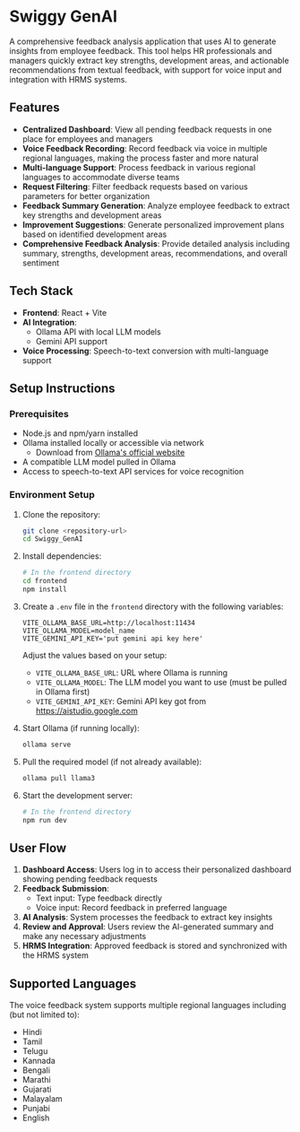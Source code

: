 # Swiggy GenAI

A comprehensive feedback analysis application that uses AI to generate insights from employee feedback. This tool helps HR professionals and managers quickly extract key strengths, development areas, and actionable recommendations from textual feedback, with support for voice input and integration with HRMS systems.

## Features

- **Centralized Dashboard**: View all pending feedback requests in one place for employees and managers
- **Voice Feedback Recording**: Record feedback via voice in multiple regional languages, making the process faster and more natural
- **Multi-language Support**: Process feedback in various regional languages to accommodate diverse teams
- **Request Filtering**: Filter feedback requests based on various parameters for better organization
- **Feedback Summary Generation**: Analyze employee feedback to extract key strengths and development areas
- **Improvement Suggestions**: Generate personalized improvement plans based on identified development areas
- **Comprehensive Feedback Analysis**: Provide detailed analysis including summary, strengths, development areas, recommendations, and overall sentiment


## Tech Stack

- **Frontend**: React + Vite
- **AI Integration**: 
  - Ollama API with local LLM models
  - Gemini API support
- **Voice Processing**: Speech-to-text conversion with multi-language support

## Setup Instructions

### Prerequisites

- Node.js and npm/yarn installed
- Ollama installed locally or accessible via network
  - Download from [Ollama's official website](https://ollama.ai/download)
- A compatible LLM model pulled in Ollama 
- Access to speech-to-text API services for voice recognition 

### Environment Setup

1. Clone the repository:
   ```bash
   git clone <repository-url>
   cd Swiggy_GenAI
   ```

2. Install dependencies:
   ```bash
   # In the frontend directory
   cd frontend
   npm install
   ```

3. Create a `.env` file in the `frontend` directory with the following variables:
   ```
   VITE_OLLAMA_BASE_URL=http://localhost:11434
   VITE_OLLAMA_MODEL=model_name
   VITE_GEMINI_API_KEY='put gemini api key here'
   ```
   
   Adjust the values based on your setup:
   - `VITE_OLLAMA_BASE_URL`: URL where Ollama is running
   - `VITE_OLLAMA_MODEL`: The LLM model you want to use (must be pulled in Ollama first)
   - `VITE_GEMINI_API_KEY`: Gemini API key got from https://aistudio.google.com
   
  
4. Start Ollama (if running locally):
   ```bash
   ollama serve
   ```

5. Pull the required model (if not already available):
   ```bash
   ollama pull llama3
   ```

6. Start the development server:
   ```bash
   # In the frontend directory
   npm run dev
   ```

## User Flow

1. **Dashboard Access**: Users log in to access their personalized dashboard showing pending feedback requests
2. **Feedback Submission**:
   - Text input: Type feedback directly
   - Voice input: Record feedback in preferred language
3. **AI Analysis**: System processes the feedback to extract key insights
4. **Review and Approval**: Users review the AI-generated summary and make any necessary adjustments
5. **HRMS Integration**: Approved feedback is stored and synchronized with the HRMS system

## Supported Languages

The voice feedback system supports multiple regional languages including (but not limited to):
- Hindi
- Tamil
- Telugu
- Kannada
- Bengali
- Marathi
- Gujarati
- Malayalam
- Punjabi
- English


